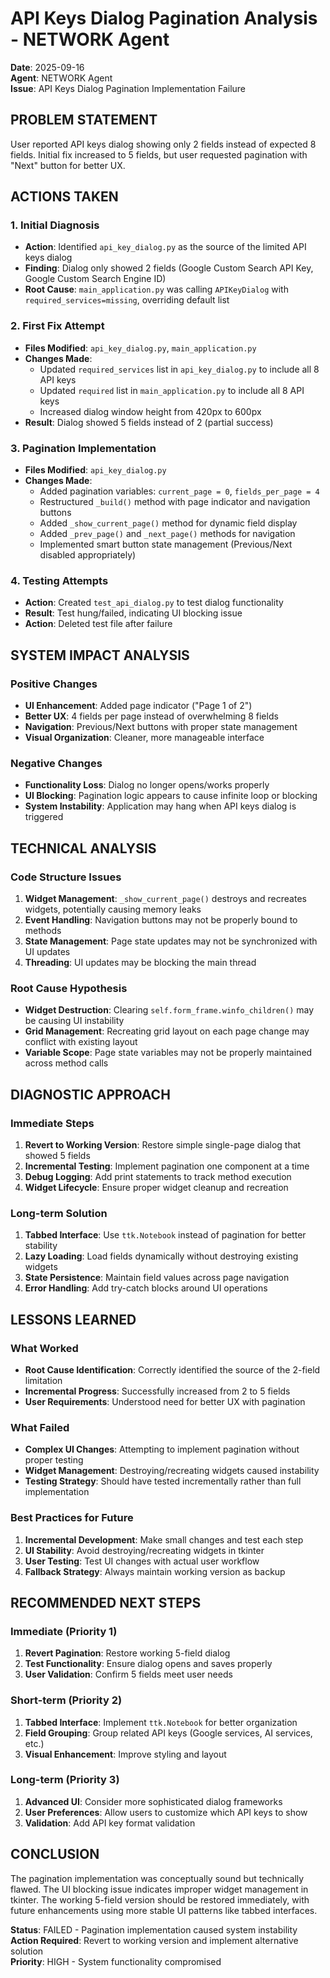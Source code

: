 # API Keys Dialog Pagination Analysis - NETWORK Agent
**Date**: 2025-09-16  
**Agent**: NETWORK Agent  
**Issue**: API Keys Dialog Pagination Implementation Failure  

## PROBLEM STATEMENT
User reported API keys dialog showing only 2 fields instead of expected 8 fields. Initial fix increased to 5 fields, but user requested pagination with "Next" button for better UX.

## ACTIONS TAKEN

### 1. Initial Diagnosis
- **Action**: Identified `api_key_dialog.py` as the source of the limited API keys dialog
- **Finding**: Dialog only showed 2 fields (Google Custom Search API Key, Google Custom Search Engine ID)
- **Root Cause**: `main_application.py` was calling `APIKeyDialog` with `required_services=missing`, overriding default list

### 2. First Fix Attempt
- **Files Modified**: `api_key_dialog.py`, `main_application.py`
- **Changes Made**:
  - Updated `required_services` list in `api_key_dialog.py` to include all 8 API keys
  - Updated `required` list in `main_application.py` to include all 8 API keys
  - Increased dialog window height from 420px to 600px
- **Result**: Dialog showed 5 fields instead of 2 (partial success)

### 3. Pagination Implementation
- **Files Modified**: `api_key_dialog.py`
- **Changes Made**:
  - Added pagination variables: `current_page = 0`, `fields_per_page = 4`
  - Restructured `_build()` method with page indicator and navigation buttons
  - Added `_show_current_page()` method for dynamic field display
  - Added `_prev_page()` and `_next_page()` methods for navigation
  - Implemented smart button state management (Previous/Next disabled appropriately)

### 4. Testing Attempts
- **Action**: Created `test_api_dialog.py` to test dialog functionality
- **Result**: Test hung/failed, indicating UI blocking issue
- **Action**: Deleted test file after failure

## SYSTEM IMPACT ANALYSIS

### Positive Changes
- **UI Enhancement**: Added page indicator ("Page 1 of 2")
- **Better UX**: 4 fields per page instead of overwhelming 8 fields
- **Navigation**: Previous/Next buttons with proper state management
- **Visual Organization**: Cleaner, more manageable interface

### Negative Changes
- **Functionality Loss**: Dialog no longer opens/works properly
- **UI Blocking**: Pagination logic appears to cause infinite loop or blocking
- **System Instability**: Application may hang when API keys dialog is triggered

## TECHNICAL ANALYSIS

### Code Structure Issues
1. **Widget Management**: `_show_current_page()` destroys and recreates widgets, potentially causing memory leaks
2. **Event Handling**: Navigation buttons may not be properly bound to methods
3. **State Management**: Page state updates may not be synchronized with UI updates
4. **Threading**: UI updates may be blocking the main thread

### Root Cause Hypothesis
- **Widget Destruction**: Clearing `self.form_frame.winfo_children()` may be causing UI instability
- **Grid Management**: Recreating grid layout on each page change may conflict with existing layout
- **Variable Scope**: Page state variables may not be properly maintained across method calls

## DIAGNOSTIC APPROACH

### Immediate Steps
1. **Revert to Working Version**: Restore simple single-page dialog that showed 5 fields
2. **Incremental Testing**: Implement pagination one component at a time
3. **Debug Logging**: Add print statements to track method execution
4. **Widget Lifecycle**: Ensure proper widget cleanup and recreation

### Long-term Solution
1. **Tabbed Interface**: Use `ttk.Notebook` instead of pagination for better stability
2. **Lazy Loading**: Load fields dynamically without destroying existing widgets
3. **State Persistence**: Maintain field values across page navigation
4. **Error Handling**: Add try-catch blocks around UI operations

## LESSONS LEARNED

### What Worked
- **Root Cause Identification**: Correctly identified the source of the 2-field limitation
- **Incremental Progress**: Successfully increased from 2 to 5 fields
- **User Requirements**: Understood need for better UX with pagination

### What Failed
- **Complex UI Changes**: Attempting to implement pagination without proper testing
- **Widget Management**: Destroying/recreating widgets caused instability
- **Testing Strategy**: Should have tested incrementally rather than full implementation

### Best Practices for Future
1. **Incremental Development**: Make small changes and test each step
2. **UI Stability**: Avoid destroying/recreating widgets in tkinter
3. **User Testing**: Test UI changes with actual user workflow
4. **Fallback Strategy**: Always maintain working version as backup

## RECOMMENDED NEXT STEPS

### Immediate (Priority 1)
1. **Revert Pagination**: Restore working 5-field dialog
2. **Test Functionality**: Ensure dialog opens and saves properly
3. **User Validation**: Confirm 5 fields meet user needs

### Short-term (Priority 2)
1. **Tabbed Interface**: Implement `ttk.Notebook` for better organization
2. **Field Grouping**: Group related API keys (Google services, AI services, etc.)
3. **Visual Enhancement**: Improve styling and layout

### Long-term (Priority 3)
1. **Advanced UI**: Consider more sophisticated dialog frameworks
2. **User Preferences**: Allow users to customize which API keys to show
3. **Validation**: Add API key format validation

## CONCLUSION
The pagination implementation was conceptually sound but technically flawed. The UI blocking issue indicates improper widget management in tkinter. The working 5-field version should be restored immediately, with future enhancements using more stable UI patterns like tabbed interfaces.

**Status**: FAILED - Pagination implementation caused system instability  
**Action Required**: Revert to working version and implement alternative solution  
**Priority**: HIGH - System functionality compromised








